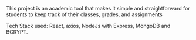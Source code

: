 This project is an academic tool that makes it simple and straightforward for students to keep track of their classes, grades, and assignments


Tech Stack used: React, axios, NodeJs with Express, MongoDB and BCRYPT.

